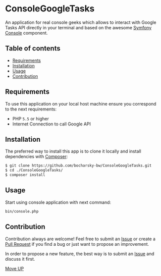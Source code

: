 # ConsoleGoogleTasks

An application for real console geeks which allows to interact with Google Tasks API 
directly in your terminal and based on the awesome [Symfony Console][console] component.

## Table of contents

* [Requirements](#requirements)
* [Installation](#installation)
* [Usage](#usage)
* [Contribution](#contribution)

## Requirements

To use this application on your local host machine ensure you correspond
to the next requirements:

* PHP `5.5` or higher
* Internet Connection to call Google API

## Installation

The preferred way to install this app is to clone it locally and install dependencies
with [Composer][composer]:

```bash
$ git clone https://github.com/bocharsky-bw/ConsoleGoogleTasks.git
$ cd ./ConsoleGoogleTasks/
$ composer install
```

## Usage

Start using console application with next command:

```bash
bin/console.php
```

## Contribution

Contribution always are welcome! Feel free to submit an [Issue][issues] or create
a [Pull Request][pulls] if you find a bug or just want to propose an improvement.

In order to propose a new feature, the best way is to submit an [Issue][issues]
and discuss it first.

[Move UP](#consolegoogletasks)


[issues]: https://github.com/bocharsky-bw/ConsoleGoogleTasks/issues
[pulls]: https://github.com/bocharsky-bw/ConsoleGoogleTasks/pulls
[composer]: https://getcomposer.org/
[console]: https://symfony.com/doc/current/components/console.html
